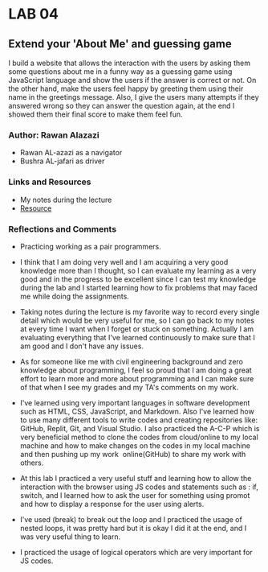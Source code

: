 # LAB 04

## Extend your 'About Me' and guessing game

I build a website that allows the interaction with the users by asking them some questions about me in a funny way as a guessing game using JavaScript language and show the users if the answer is correct or not.
On the other hand, make the users feel happy by greeting them using their name in the greetings message.
Also, I give the users many attempts if they answered wrong so they can answer the question again, at the end I showed them their final score to make them feel fun.

### Author: Rawan Alazazi
- Rawan AL-azazi as a navigator
- Bushra AL-jafari as driver

### Links and Resources

- My notes during the lecture
- [Resource](https://github.com/LTUC/amman-201d26/blob/main/class-03/demo/js/app.js)

### Reflections and Comments
- Practicing working as a pair programmers.

- I think that I am doing very well and I am acquiring a very good knowledge more than I thought, so I can evaluate my    learning as a very good and in the progress to be excellent since I can test my knowledge during the lab and I started   learning how to fix problems that may faced me while doing the assignments.  

- Taking notes during the lecture is my favorite way to record every single detail which would be very useful for me, so I can go back to my notes at every time I want when I forget or stuck on something.
Actually I am evaluating everything that I've learned continuously to make sure that I am good and I don't have any issues.

- As for someone like me with civil engineering background and zero knowledge about programming, I feel so proud that I am doing a great effort to learn more and more about programming and I can make sure of that when I see my grades and my TA's comments on my work.

- I've learned using very important languages in software development such as HTML, CSS, JavaScript, and Markdown. Also I've learned how to use many different tools to write codes and creating repositories like: GitHub, Replit, Git, and Visual Studio. I also practiced the A-C-P which is very beneficial method to clone the codes from cloud/online to my local machine and how to make changes on the codes in my local machine and then pushing up my work  online(GitHub) to share my work with others.

- At this lab I practiced a very useful stuff and learning how to allow the interaction with the browser using JS codes and statements such as : if, switch, and I learned how to ask the user for something using promot and how to display a response for the user using alerts.
- I've used (break) to break out the loop and I practiced the usage of nested loops, it was pretty hard but it is okay I did it at the end, and I was very useful thing to learn.
- I practiced the usage of logical operators which are very important for JS codes.
